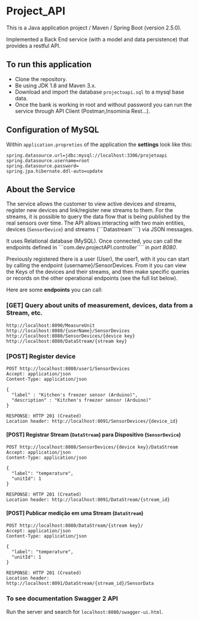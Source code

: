 # Project_API
This is a Java application project / Maven / Spring Boot (version 2.5.0).

Implemented a Back End service (with a model and data persistence) that provides a restful API.

## To run this application

* Clone the repository.
* Be using JDK 1.8 and Maven 3.x.
* Download and import the database  ```projectoapi.sql``` to a mysql base data. 
* Once the bank is working in root and without password you can run the service through API Client (Postman,Insominia Rest...).

## Configuration of MySQL

Within ```application.propreties``` of the application the **settings** look like this:
```
spring.datasource.url=jdbc:mysql://localhost:3306/projetoapi
spring.datasource.username=root
spring.datasource.password=
spring.jpa.hibernate.ddl-auto=update 
```

## About the Service

The service allows the customer to view active devices and streams, register new devices and link/register new streams to them. For the streams, it is possible to query the data flow that is being published by the real sensors over time. The API allows interacting with two main entities, devices (```SensorDevice```) and streams (```Datastream````) via JSON messages.

It uses Relational database (MySQL). Once connected, you can call the endpoints defined in ```com.dev.projectAPI.controller```` in *port 8080*.

Previously registered there is a user (User), the user1, with it you can start by calling the endpoint {username}/SensorDevices. From it you can view the Keys of the devices and their streams, and then make specific queries or records on the other operational endpoints (see the full list below).
 
Here are some **endpoints** you can call:

### [GET] Query about units of measurement, devices, data from a Stream, etc.

```
http://localhost:8090/MeasureUnit
http://localhost:8080/{userName}/SensorDevices
http://localhost:8080/SensorDevices/{device key}
http://localhost:8080/DataStream/{stream key}
```

### [POST] Register device

```
POST http://localhost:8080/user1/SensorDevices
Accept: application/json
Content-Type: application/json

{
  "label" : "Kitchen's freezer sensor (Arduino)",
  "description" : "Kitchen's freezer sensor (Arduino)"
}

RESPONSE: HTTP 201 (Created)
Location header: http://localhost:8091/SensorDevices/{device_id}
```

#### [POST] Registrar Stream (```DataStream```) para Dispositivo (```SensorDevice```)

```
POST http://localhost:8080/SensorDevices/{device key}/DataStream
Accept: application/json
Content-Type: application/json

{
  "label": "temperature",
  "unitId": 1
}

RESPONSE: HTTP 201 (Created)
Location header: http://localhost:8091/DataStream/{stream_id}
```

#### [POST] Publicar medição em uma Stream (```DataStream```)

```
POST http://localhost:8080/DataStream/{stream key}/
Accept: application/json
Content-Type: application/json

{
  "label": "temperature",
  "unitId": 1
}

RESPONSE: HTTP 201 (Created)
Location header: http://localhost:8091/DataStream/{stream_id}/SensorData
```

### To see documentation Swagger 2 API 

Run the server and search for ```localhost:8080/swagger-ui.html```.

